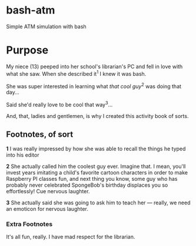 # bash-atm
Simple ATM simulation with bash


# Purpose
My niece (13) peeped into her school's librarian's PC and fell in love with what she saw. When she described it<sup>1</sup> I knew it was bash.

She was super interested in learning what _that cool guy_<sup>2</sup> was doing that day...

Said she'd really love to be cool that way<sup>3</sup>...

And, that, ladies and gentlemen, is why I created this activity book of sorts.


## Footnotes, of sort

__1__ I was really impressed by how she was able to recall the things he typed into his editor

__2__ She actually called him the coolest guy ever. Imagine that. I mean, you'll invest years imitating a child's favorite cartoon characters in order to make Raspberry PI classes fun, and next thing you know, some guy who has probably never celebrated SpongeBob's birthday displaces you so effortlessly! Cue nervous laughter.

__3__ She actually said she was going to ask him to teach her &mdash; really, we need an emoticon for nervous laughter.


### Extra Footnotes

It's all fun, really. I have mad respect for the librarian.
